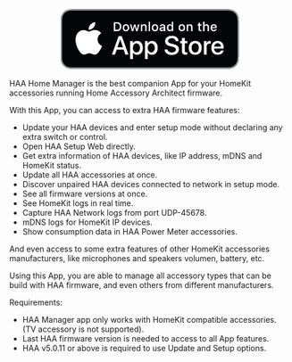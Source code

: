 <p align="center"><a href="https://apps.apple.com/app/id1556105121"><img src="https://raw.githubusercontent.com/RavenSystem/ravensystem-media/master/badge-app-store.png"></a></p>

HAA Home Manager is the best companion App for your HomeKit accessories running Home Accessory Architect firmware.

With this App, you can access to extra HAA firmware features:
- Update your HAA devices and enter setup mode without declaring any extra switch or control.
- Open HAA Setup Web directly.
- Get extra information of HAA devices, like IP address, mDNS and HomeKit status.
- Update all HAA accessories at once.
- Discover unpaired HAA devices connected to network in setup mode.
- See all firmware versions at once.
- See HomeKit logs in real time.
- Capture HAA Network logs from port UDP-45678.
- mDNS logs for HomeKit IP devices.
- Show consumption data in HAA Power Meter accessories.

And even access to some extra features of other HomeKit accessories manufacturers, like microphones and speakers volumen, battery, etc.

Using this App, you are able to manage all accessory types that can be build with HAA firmware, and even others from different manufacturers.

Requirements:
- HAA Manager app only works with HomeKit compatible accessories. (TV accessory is not supported).
- Last HAA firmware version is needed to access to all App features.
- HAA v5.0.11 or above is required to use Update and Setup options.
